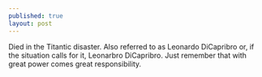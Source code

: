 ```yaml
---
published: true
layout: post
---
```




Died in the Titantic disaster. Also referred to as Leonardo DiCapribro or, if the situation calls for it, Leonarbro  DiCapribro. Just remember that with great power comes great responsibility.
